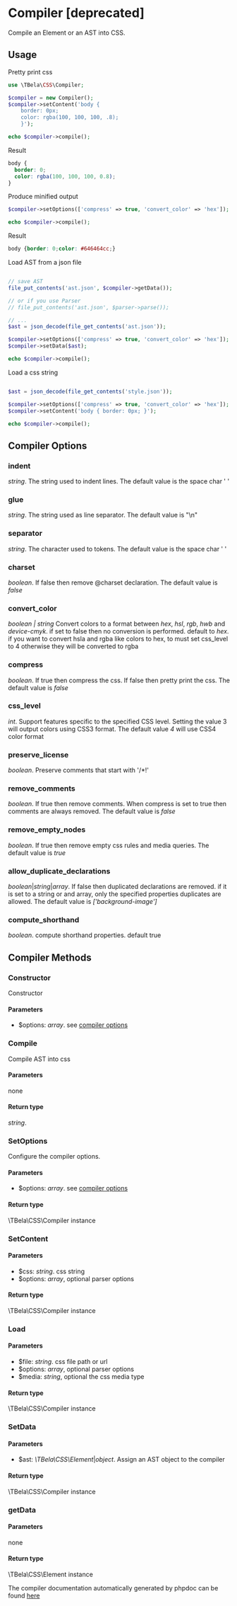 # Compiler [deprecated]

Compile an Element or an AST into CSS.

## Usage

Pretty print css

```php
use \TBela\CSS\Compiler;

$compiler = new Compiler();
$compiler->setContent('body {
    border: 0px;
    color: rgba(100, 100, 100, .8);
    }');

echo $compiler->compile();
```

Result

```css
body {
  border: 0;
  color: rgba(100, 100, 100, 0.8);
}
```

Produce minified output

```php
$compiler->setOptions(['compress' => true, 'convert_color' => 'hex']);

echo $compiler->compile();
```

Result

```css
body {border: 0;color: #646464cc;}
```

Load AST from a json file

```php

// save AST
file_put_contents('ast.json', $compiler->getData());

// or if you use Parser
// file_put_contents('ast.json', $parser->parse());

// ...
$ast = json_decode(file_get_contents('ast.json'));

$compiler->setOptions(['compress' => true, 'convert_color' => 'hex']);
$compiler->setData($ast);

echo $compiler->compile();
```

Load a css string

```php

$ast = json_decode(file_get_contents('style.json'));

$compiler->setOptions(['compress' => true, 'convert_color' => 'hex']);
$compiler->setContent('body { border: 0px; }');

echo $compiler->compile();
```

## Compiler Options

### indent

_string_. The string used to indent lines. The default value is the space char ' '

### glue

_string_. The string used as line separator. The default value is "\n"

### separator

_string_. The character used to tokens. The default value is the space char ' '

### charset

_boolean_. If false then remove @charset declaration. The default value is _false_

### convert_color

_boolean | string_ Convert colors to a format between _hex_, _hsl_, _rgb_, _hwb_ and _device-cmyk_. if set to false then no conversion is performed. default to _hex_.
if you want to convert hsla and rgba like colors to hex, to must set css_level to 4 otherwise they will be converted to rgba

### compress

_boolean_. If true then compress the css. If false then pretty print the css. The default value is _false_

### css_level

_int_. Support features specific to the specified CSS level. Setting the value 3 will output colors using CSS3 format. The default value _4_ will use CSS4 color format

### preserve_license

_boolean_. Preserve comments that start with '/*!'

### remove_comments

_boolean_. If true then remove comments. When compress is set to true then comments are always removed. The default value is _false_

### remove_empty_nodes

_boolean_. If true then remove empty css rules and media queries. The default value is _true_

### allow_duplicate_declarations

_boolean_|_string_|_array_. If false then duplicated declarations are removed. if it is set to a string or and array, only the specified properties duplicates are allowed. The default value is _\['background-image'\]_

### compute_shorthand

_boolean_. compute shorthand properties. default true

## Compiler Methods

### Constructor

Constructor

#### Parameters

- \$options: _array_. see [compiler options](#compiler-options)

### Compile

Compile AST into css

#### Parameters

none

#### Return type

_string_.

### SetOptions

Configure the compiler options.

#### Parameters

- \$options: _array_. see [compiler options](#compiler-options)

#### Return type

\TBela\CSS\Compiler instance

### SetContent

#### Parameters

- \$css: _string_. css string
- \$options: _array_, optional parser options

#### Return type

\TBela\CSS\Compiler instance

### Load

#### Parameters

- \$file: _string_. css file path or url
- \$options: _array_, optional parser options
- \$media: _string_, optional the css media type

#### Return type

\TBela\CSS\Compiler instance

### SetData

#### Parameters

- \$ast: _\TBela\CSS\Element_|_object_. Assign an AST object to the compiler

#### Return type

\TBela\CSS\Compiler instance

### getData

#### Parameters

none

#### Return type

\TBela\CSS\Element instance

The compiler documentation automatically generated by phpdoc can be found [here](https://htmlpreview.github.io/?https://raw.githubusercontent.com/tbela99/css/master/docs/api/html/index.html)
